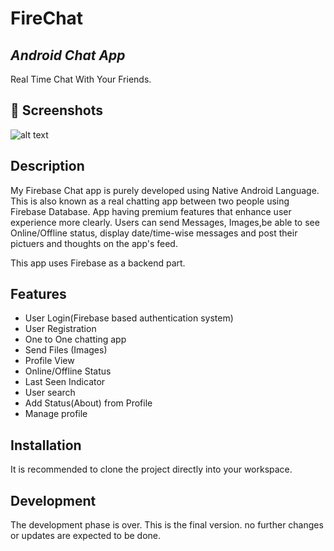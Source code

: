 # FireChat
## _Android Chat App_

Real Time Chat With Your Friends.

 ## 📸 Screenshots

![alt text](https://github.com/TheGoldenPlatypus/FireChat/blob/master/firechat_screenshots/firechat_screenshots.png?raw=true)

## Description
My Firebase Chat app is purely developed using Native Android Language. This is also known as a real chatting app between two people using Firebase Database. App having premium features that enhance user experience more clearly. Users can send Messages, Images,be able to see Online/Offline status, display date/time-wise messages and post their pictuers and thoughts on the app's feed.

This app uses Firebase as a backend part.

## Features
- User Login(Firebase based authentication system)
- User Registration
- One to One chatting app
 - Send Files (Images)
- Profile View
- Online/Offline Status
 - Last Seen Indicator
- User search
- Add Status(About) from Profile
- Manage profile


## Installation

It is recommended to clone the project directly into your workspace.

## Development

The development phase is over. This is the final version.
no further changes or updates are expected to be done.

